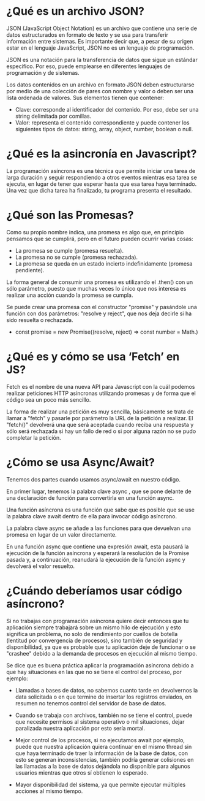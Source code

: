 # ¿Qué es un archivo JSON?
JSON (JavaScript Object Notation) es un archivo que contiene una serie de datos estructurados en formato de texto y se usa para transferir información entre sistemas. Es importante decir que, a pesar de su origen estar en el lenguaje JavaScript, JSON no es un lenguaje de programación.

JSON es una notación para la transferencia de datos que sigue un estándar específico. Por eso, puede emplearse en diferentes lenguajes de programación y de sistemas.

Los datos contenidos en un archivo en formato JSON deben estructurarse por medio de una colección de pares con nombre y valor o deben ser una lista ordenada de valores. Sus elementos tienen que contener:

- Clave: corresponde al identificador del contenido. Por eso, debe ser una string delimitada por comillas.
- Valor: representa el contenido correspondiente y puede contener los siguientes tipos de datos: string, array, object, number, boolean o null.

# ¿Qué es la asincronía en Javascript?
La programación asíncrona es una técnica que permite iniciar una tarea de larga duración y seguir respondiendo a otros eventos mientras esa tarea se ejecuta, en lugar de tener que esperar hasta que esa tarea haya terminado. Una vez que dicha tarea ha finalizado, tu programa presenta el resultado.

# ¿Qué son las Promesas?
Como su propio nombre indica, una promesa es algo que, en principio pensamos que se cumplirá, pero en el futuro pueden ocurrir varias cosas:

- La promesa se cumple (promesa resuelta).
- La promesa no se cumple (promesa rechazada).
- La promesa se queda en un estado incierto indefinidamente (promesa pendiente).

La forma general de consumir una promesa es utilizando el .then() con un sólo parámetro, puesto que muchas veces lo único que nos interesa es realizar una acción cuando la promesa se cumpla.

Se puede crear una promesa con el constructor "promise" y pasándole una función con dos parámetros: "resolve y reject", que nos deja decirle si ha sido resuelta o rechazada. 
* const promise = new Promise((resolve, reject) => const number = Math.)

# ¿Qué es y cómo se usa ‘Fetch’ en JS?
Fetch es el nombre de una nueva API para Javascript con la cuál podemos realizar peticiones HTTP asíncronas utilizando promesas y de forma que el código sea un poco más sencillo.

La forma de realizar una petición es muy sencilla, básicamente se trata de llamar a "fetch" y pasarle por parámetro la URL de la petición a realizar. El "fetch()" devolverá una que será aceptada cuando reciba una respuesta y sólo será rechazada si hay un fallo de red o si por alguna razón no se pudo completar la petición.

# ¿Cómo se usa Async/Await?
Tenemos dos partes cuando usamos async/await en nuestro código.

En primer lugar, tenemos la palabra clave async , que se pone delante de una declaración de función para convertirla en una función async.

Una función asíncrona es una función que sabe que es posible que se use la palabra clave await dentro de ella para invocar código asíncrono.

La palabra clave async se añade a las funciones para que devuelvan una promesa en lugar de un valor directamente.

En una función async que contiene una expresión await, esta pausará la ejecución de la función asíncrona y esperará la resolución de la Promise pasada y, a continuación, reanudará la ejecución de la función async y devolverá el valor resuelto.

# ¿Cuándo deberíamos usar código asíncrono?
Si no trabajas con programación asíncrona quiere decir entonces que tu aplicación siempre trabajará sobre un mismo hilo de ejecución y esto significa un problema, no solo de rendimiento por cuellos de botella (lentitud por convergencia de procesos), sino también de seguridad y disponibilidad, ya que es probable que tu aplicación deje de funcionar o se "crashee" debido a la demanda de procesos en ejecución al mismo tiempo.

Se dice que es buena práctica aplicar la programación asíncrona debido a que hay situaciones en las que no se tiene el control del proceso, por ejemplo:
- Llamadas a bases de datos, no sabemos cuanto tarde en devolvernos la data solicitada o en que termine de insertar los registros enviados, en resumen no tenemos control del servidor de base de datos.

- Cuando se trabaja con archivos, también no se tiene el control, puede que necesite permisos al sistema operativo o mil situaciones, dejar paralizada nuestra aplicación por esto sería mortal.

- Mejor control de los procesos, si no ejecutamos await por ejemplo, puede que nuestra aplicación quiera continuar en el mismo thread sin que haya terminado de traer la información de la base de datos, con esto se generan inconsistencias, también podría generar colisiones en las llamadas a la base de datos dejándola no disponible para algunos usuarios mientras que otros sí obtienen lo esperado.

- Mayor disponibilidad del sistema, ya que permite ejecutar múltiples acciones al mismo tiempo.